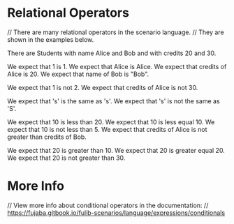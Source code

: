 # Relational Operators

// There are many relational operators in the scenario language.
// They are shown in the examples below.

There are Students with name Alice and Bob and with credits 20 and 30.

We expect that 1 is 1.
We expect that Alice is Alice.
We expect that credits of Alice is 20.
We expect that name of Bob is "Bob".

We expect that 1 is not 2.
We expect that credits of Alice is not 30.

We expect that 's' is the same as 's'.
We expect that 's' is not the same as 'S'.

We expect that 10 is less than 20.
We expect that 10 is less equal 10.
We expect that 10 is not less than 5.
We expect that credits of Alice is not greater than credits of Bob.

We expect that 20 is greater than 10.
We expect that 20 is greater equal 20.
We expect that 20 is not greater than 30.

# More Info

// View more info about conditional operators in the documentation:
// https://fujaba.gitbook.io/fulib-scenarios/language/expressions/conditionals
